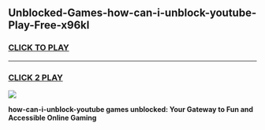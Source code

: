 
## Unblocked-Games-how-can-i-unblock-youtube-Play-Free-x96kl
<h3>
<a href="https://premium76.site?title=how-can-i-unblock-youtube&ref=23A">CLICK TO PLAY</a></h3>
<hr>

<h3>
<a href="https://premium76.site?title=how-can-i-unblock-youtube&ref=23A">CLICK 2 PLAY</a>
  
</h3>

<a href="https://premium76.site?title=how-can-i-unblock-youtube&ref=23A"><img src="https://clearcache.store/games.png"></a>


**how-can-i-unblock-youtube games unblocked: Your Gateway to Fun and Accessible Online Gaming**
